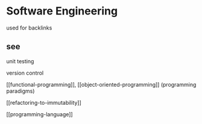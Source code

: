 # Software Engineering

used for backlinks

## see

unit testing

version control

[[functional-programming]], [[object-oriented-programming]] (programming paradigms)

[[refactoring-to-immutability]]

[[programming-language]]

